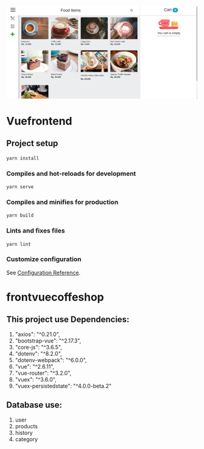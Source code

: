 ![Apps](./src/assets/a.png)


# Vuefrontend 

## Project setup
```
yarn install
```

### Compiles and hot-reloads for development
```
yarn serve
```

### Compiles and minifies for production
```
yarn build
```

### Lints and fixes files
```
yarn lint
```

### Customize configuration
See [Configuration Reference](https://cli.vuejs.org/config/).

# frontvuecoffeshop

## This project use Dependencies:
1. "axios": "^0.21.0",
2. "bootstrap-vue": "^2.17.3",
3. "core-js": "^3.6.5",
4. "dotenv": "^8.2.0",
5. "dotenv-webpack": "^6.0.0",
6. "vue": "^2.6.11",
7. "vue-router": "^3.2.0",
8. "vuex": "^3.6.0",
9. "vuex-persistedstate": "^4.0.0-beta.2"


## Database use:
1. user
2. products
3. history
4. category

